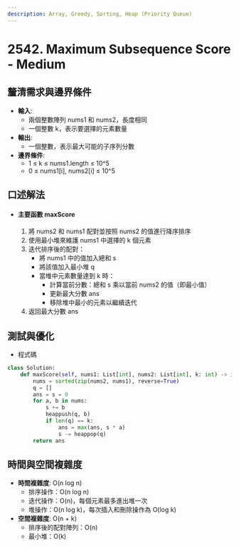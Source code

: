 ```yaml
---
description: Array, Greedy, Sorting, Heap (Priority Queue)
---
```


# 2542. Maximum Subsequence Score - Medium

## 釐清需求與邊界條件

* **輸入**:
  * 兩個整數陣列 nums1 和 nums2，長度相同
  * 一個整數 k，表示要選擇的元素數量
* **輸出**:
  * 一個整數，表示最大可能的子序列分數
* **邊界條件**:
  * 1 ≤ k ≤ nums1.length ≤ 10^5
  * 0 ≤ nums1\[i], nums2\[i] ≤ 10^5

## 口述解法

* #### 主要函數 maxScore
  1. 將 nums2 和 nums1 配對並按照 nums2 的值進行降序排序
  2. 使用最小堆來維護 nums1 中選擇的 k 個元素
  3. 迭代排序後的配對：
     * 將 nums1 中的值加入總和 s
     * 將該值加入最小堆 q
     * 當堆中元素數量達到 k 時：
       * 計算當前分數：總和 s 乘以當前 nums2 的值（即最小值）
       * 更新最大分數 ans
       * 移除堆中最小的元素以繼續迭代
  4. 返回最大分數 ans

## 測試與優化

* 程式碼

```python
class Solution:
    def maxScore(self, nums1: List[int], nums2: List[int], k: int) -> int:
        nums = sorted(zip(nums2, nums1), reverse=True)
        q = []
        ans = s = 0
        for a, b in nums:
            s += b
            heappush(q, b)
            if len(q) == k:
                ans = max(ans, s * a)
                s -= heappop(q)
        return ans
```

## 時間與空間複雜度

* **時間複雜度**: O(n log n)
  * 排序操作：O(n log n)
  * 迭代操作：O(n)，每個元素最多進出堆一次
  * 堆操作：O(n log k)，每次插入和刪除操作為 O(log k)
* **空間複雜度**: O(n + k)
  * 排序後的配對陣列：O(n)
  * 最小堆：O(k)
